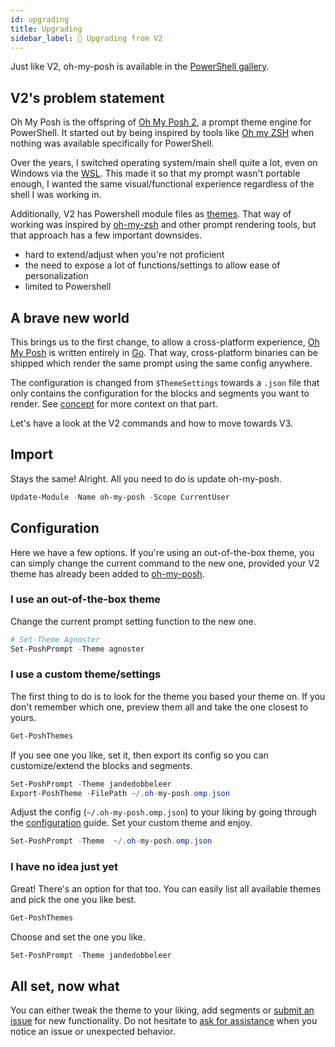 ```yaml
---
id: upgrading
title: Upgrading
sidebar_label: 🤘 Upgrading from V2
---
```


Just like V2, oh-my-posh is available in the [PowerShell gallery][psgallery].

## V2's problem statement

Oh My Posh is the offspring of [Oh My Posh 2][omp], a prompt theme engine for PowerShell.
It started out by being inspired by tools like [Oh my ZSH][omz] when nothing was
available specifically for PowerShell.

Over the years, I switched operating system/main shell quite a lot, even on
Windows via the [WSL][wsl]. This made it so that my prompt wasn't portable enough,
I wanted the same visual/functional experience regardless
of the shell I was working in.

Additionally, V2 has Powershell module files as [themes][themesv2]. That way of working was inspired by [oh-my-zsh][omz]
and other prompt rendering tools, but that approach has a few important downsides.

- hard to extend/adjust when you're not proficient
- the need to expose a lot of functions/settings to allow ease of personalization
- limited to Powershell

## A brave new world

This brings us to the first change, to allow a cross-platform experience, [Oh My Posh][v3] is written entirely in [Go][golang].
That way, cross-platform binaries can be shipped which render the same prompt using the same config anywhere.

The configuration is changed from `$ThemeSettings` towards a `.json` file that only contains the configuration for the
blocks and segments you want to render. See [concept][introduction] for more context on that part.

Let's have a look at the V2 commands and how to move towards V3.

## Import

Stays the same! Alright. All you need to do is update oh-my-posh.

```powershell
Update-Module -Name oh-my-posh -Scope CurrentUser
```

## Configuration

Here we have a few options. If you're using an out-of-the-box theme, you can simply change the current command to the
new one, provided your V2 theme has already been added to [oh-my-posh][themesv3].

### I use an out-of-the-box theme

Change the current prompt setting function to the new one.

```powershell
# Set-Theme Agnoster
Set-PoshPrompt -Theme agnoster
```

### I use a custom theme/settings

The first thing to do is to look for the theme you based your theme on.
If you don't remember which one, preview them all and take the one closest to yours.

```powershell
Get-PoshThemes
```

If you see one you like, set it, then export its config so you can customize/extend the blocks and segments.

```powershell
Set-PoshPrompt -Theme jandedobbeleer
Export-PoshTheme -FilePath ~/.oh-my-posh.omp.json
```

Adjust the config (`~/.oh-my-posh.omp.json`) to your liking by going through the [configuration][configuration] guide.
Set your custom theme and enjoy.

```powershell
Set-PoshPrompt -Theme  ~/.oh-my-posh.omp.json
```

### I have no idea just yet

Great! There's an option for that too. You can easily list all available themes and pick the one you like best.

```powershell
Get-PoshThemes
```

Choose and set the one you like.

```powershell
Set-PoshPrompt -Theme jandedobbeleer
```

## All set, now what

You can either tweak the theme to your liking, add segments or [submit an issue][issues] for new functionality.
Do not hesitate to [ask for assistance][issues] when you notice an issue or unexpected behavior.

[psgallery]: https://www.powershellgallery.com/packages/oh-my-posh
[omp]: https://github.com/JanDeDobbeleer/oh-my-posh2
[wsl]: https://docs.microsoft.com/en-us/windows/wsl/install-win10
[themesv2]: https://github.com/JanDeDobbeleer/oh-my-posh/tree/master/themes
[omz]: https://github.com/ohmyzsh/ohmyzsh
[golang]: https://golang.org/
[introduction]: /docs/#concept
[v3]: https://github.com/JanDeDobbeleer/oh-my-posh/
[themesv3]: https://github.com/JanDeDobbeleer/oh-my-posh/tree/main/themes
[configuration]: /docs/configure
[issues]: https://github.com/JanDeDobbeleer/oh-my-posh/issues/new
